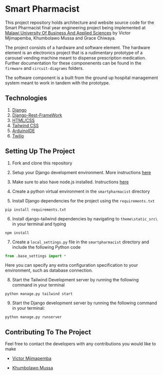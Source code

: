 # Smart Pharmacist

This project repository holds architecture and website source code for the Smart Pharmacist final year engineering project being implemented at [Malawi University Of Business And Applied Sciences](https://www.mubas.ac.mw/) by Victor Mjimapemba, Khumbolawo Mussa and Grace Chiwaya.

The project consists of a hardware and software element. The hardware element is an electronics project that is a rudimentary prototype of a carousel vending machine meant to dispense prescription medication. Further documentation for these componenents can be found in the `firmware` and `circuit-diagrams` folders.

The software component is a built from the ground up hospital management system meant to work in tandem with the prototype.

## Technologies 

1. [Django](https://docs.djangoproject.com/en/5.1/)
2. [Django-Rest-FrameWork](https://www.django-rest-framework.org/)
3. [HTML/CSS](https://developer.mozilla.org/en-US/docs/Learn/HTML/Introduction_to_HTML/Getting_started)
4. [Tailwind CSS](https://tailwindcss.com/)
5. [ArduinoIDE](https://www.arduino.cc/en/Guide)
6. [Twilio](https://www.twilio.com/en-us)

## Setting Up The Project

1. Fork and clone this repository

2. Setup your Django development environment. More instructions [here](https://www.djangoproject.com/start/)

3. Make sure to also have node.js installed. Instructions [here](https://nodejs.org/)

4. Create a python virtual environment in the `smartpharmacist` directory

5. Install Django dependencies for the project using the `requirements.txt`

```shell
pip install requirements.txt
```
6. Install django-tailwind dependencies by navigating to `theme\static_src\` in your terminal and typing 

```shell
npm install
```
7. Create a `local_settings.py` file in the `smartpharmacist` directory and include the following Python code

```python
from .base_settings import *
```
Here you can specify any extra configuration specification to your environment, such as database connection.

8. Start the Tailwind Development server by running the following command in your terminal

```shell
python manage.py tailwind start
```

9. Start the Django development server by running the following command in your terminal:

```shell
python manage.py runserver
```

## Contributing To The Project

Feel free to contact the developers with any contributions you would like to make

- [Victor Mjimapemba](https://github.com/Victor-M16/)

- [Khumbolawo Mussa](https://github.com/Khumbolawo/)
